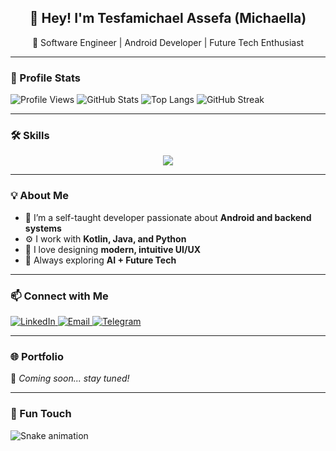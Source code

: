 <!-- 👋 Hey there! Welcome to my GitHub Profile -->

<h2 align="center">👋 Hey! I'm Tesfamichael Assefa (Michaella)</h2>
<p align="center">
🚀 Software Engineer | Android Developer | Future Tech Enthusiast  
</p>

---

### 💫 Profile Stats
![Profile Views](https://komarev.com/ghpvc/?username=Michaella4110&style=flat)
![GitHub Stats](https://github-readme-stats.vercel.app/api?username=Michaella4110&show_icons=true&theme=radical)
![Top Langs](https://github-readme-stats.vercel.app/api/top-langs/?username=Michaella4110&layout=compact&theme=radical)
![GitHub Streak](https://github-readme-streak-stats.herokuapp.com/?user=Michaella4110&theme=radical)

---

### 🛠 Skills
<p align="center">
<img src="https://skillicons.dev/icons?i=java,kotlin,python,androidstudio,git,github,mysql,vscode,linux,html,css" />
</p>

---

### 💡 About Me
- 🌱 I’m a self-taught developer passionate about **Android and backend systems**
- ⚙️ I work with **Kotlin, Java, and Python**
- 🎨 I love designing **modern, intuitive UI/UX**
- 🧠 Always exploring **AI + Future Tech**

---

### 📫 Connect with Me
<p align="left">
<a href="https://www.linkedin.com/in/tesfamichael-assefa-487784367/" target="_blank">
  <img src="https://img.shields.io/badge/LinkedIn-blue?style=for-the-badge&logo=linkedin&logoColor=white" alt="LinkedIn"/>
</a>
<a href="mailto:tesfamichael4110@gmail.com" target="_blank">
  <img src="https://img.shields.io/badge/Email-D14836?style=for-the-badge&logo=gmail&logoColor=white" alt="Email"/>
</a>
<a href="https://t.me/Michaella_4110" target="_blank">
  <img src="https://img.shields.io/badge/Telegram-2CA5E0?style=for-the-badge&logo=telegram&logoColor=white" alt="Telegram"/>
</a>
</p>

---

### 🌐 Portfolio
🚧 *Coming soon... stay tuned!*

---

### 🐍 Fun Touch
![Snake animation](https://github.com/Michaella4110/Michaella4110/blob/output/github-contribution-grid-snake.svg)
